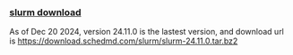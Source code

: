 

### [slurm download](https://www.schedmd.com/download-slurm/) ###

As of Dec 20 2024, version 24.11.0 is the lastest version, and download url is https://download.schedmd.com/slurm/slurm-24.11.0.tar.bz2
